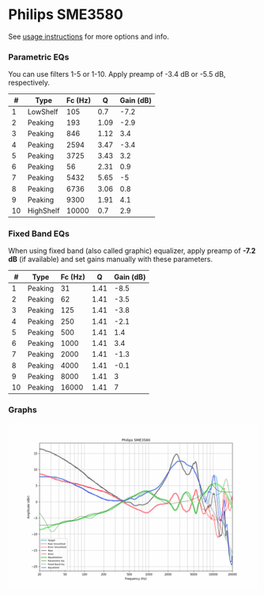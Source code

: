 # Philips SME3580
See [usage instructions](https://github.com/jaakkopasanen/AutoEq#usage) for more options and info.

### Parametric EQs
You can use filters 1-5 or 1-10. Apply preamp of -3.4 dB or -5.5 dB, respectively.

|   # | Type      |   Fc (Hz) |    Q |   Gain (dB) |
|-----|-----------|-----------|------|-------------|
|   1 | LowShelf  |       105 | 0.7  |        -7.2 |
|   2 | Peaking   |       193 | 1.09 |        -2.9 |
|   3 | Peaking   |       846 | 1.12 |         3.4 |
|   4 | Peaking   |      2594 | 3.47 |        -3.4 |
|   5 | Peaking   |      3725 | 3.43 |         3.2 |
|   6 | Peaking   |        56 | 2.31 |         0.9 |
|   7 | Peaking   |      5432 | 5.65 |        -5   |
|   8 | Peaking   |      6736 | 3.06 |         0.8 |
|   9 | Peaking   |      9300 | 1.91 |         4.1 |
|  10 | HighShelf |     10000 | 0.7  |         2.9 |

### Fixed Band EQs
When using fixed band (also called graphic) equalizer, apply preamp of **-7.2 dB** (if available) and set gains manually with these parameters.

|   # | Type    |   Fc (Hz) |    Q |   Gain (dB) |
|-----|---------|-----------|------|-------------|
|   1 | Peaking |        31 | 1.41 |        -8.5 |
|   2 | Peaking |        62 | 1.41 |        -3.5 |
|   3 | Peaking |       125 | 1.41 |        -3.8 |
|   4 | Peaking |       250 | 1.41 |        -2.1 |
|   5 | Peaking |       500 | 1.41 |         1.4 |
|   6 | Peaking |      1000 | 1.41 |         3.4 |
|   7 | Peaking |      2000 | 1.41 |        -1.3 |
|   8 | Peaking |      4000 | 1.41 |        -0.1 |
|   9 | Peaking |      8000 | 1.41 |         3   |
|  10 | Peaking |     16000 | 1.41 |         7   |

### Graphs
![](./Philips%20SME3580.png)

